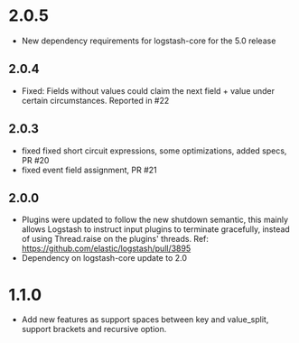 # 2.0.5
  - New dependency requirements for logstash-core for the 5.0 release
## 2.0.4
 - Fixed: Fields without values could claim the next field + value under certain circumstances. Reported in #22

## 2.0.3
 - fixed fixed short circuit expressions, some optimizations, added specs, PR #20
 - fixed event field assignment, PR #21

## 2.0.0
 - Plugins were updated to follow the new shutdown semantic, this mainly allows Logstash to instruct input plugins to terminate gracefully,
   instead of using Thread.raise on the plugins' threads. Ref: https://github.com/elastic/logstash/pull/3895
 - Dependency on logstash-core update to 2.0

# 1.1.0
 - Add new features as support spaces between key and value_split,
   support brackets and recursive option.
